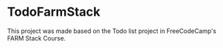 # TodoFarmStack

This project was made based on the Todo list project in FreeCodeCamp's FARM Stack Course.
